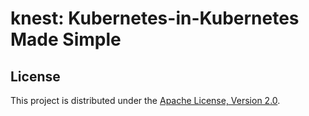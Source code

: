 # knest: Kubernetes-in-Kubernetes Made Simple

## License

This project is distributed under the [Apache License, Version 2.0](LICENSE).
